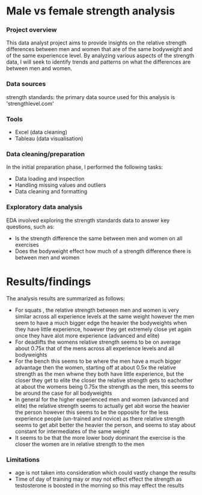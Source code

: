 # Male vs female strength analysis

### Project overview

This data analyst project aims to provide insights on the relative strength differences between men and women that are of the same bodyweight and of the same experiencce level. By analyzing various aspects of the strength data, I will seek to identify trends and patterns on what the differences are between men and women.

### Data sources 

strength standards: the primary data source used for this analysis is 'strengthlevel.com'

### Tools

- Excel (data cleaning)
- Tableau (data visualisation)

### Data cleaning/preparation

In the initial preparation phase, I performed the following tasks:

- Data loading and inspection
- Handling missing values and outliers
- Data cleaning and formatting

### Exploratory data analysis

EDA involved exploring the strength standards data to answer key questions, such as:

- Is the strength difference the same between men and women on all exercises
- Does the bodyweight effect how much of a strength difference there is between men and women

# Results/findings

The analysis results are summarized as follows:

- For squats , the relative strength between men and women is very similar across all experience levels at the same weight however the men seem to have a much bigger edge the heavier the bodyweights when they have little experience, however they get extremely close yet again once they have alot more experience (advanced and elite)
- For deadlifts the womens relative strength seems to be on average about 0.75x that of the mens across all experience levels and all bodyweights
- For the bench this seems to be where the men have a much bigger advantage then the women, starting off at about 0.5x the relative strength as the men whwne they both have little experience, but the closer they get to  elite the closer the relative strength gets to eachother at about the womens being 0.75x the strength as the men, this seems to be around the case for all bodyweights
- In general for the higher experienced men and women (advanced and elite) the relative strength seems to actually get abit worse the heavier the person however this seems to be the opposite for the less experience people (un-trained and novice) as there relative strength seems to get abit better the heavier the person, and seems to stay about constant for intermediates of the same weight
- It seems to be that the more lower body dominant the exercise is the closer the women are in relative strength to the men

### Limitations

- age is not taken into consideration which could vastly change the results
- Time of day of training may or may not effect effect the strength as testosterone is boosted in the morning so this may effect the results
  


